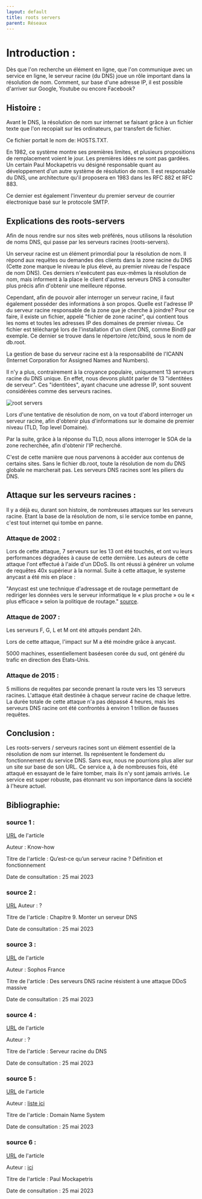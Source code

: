 ```yaml
---
layout: default
title: roots servers
parent: Réseaux
---
```



# Introduction :

Dès que l'on recherche un élément en ligne, que l'on communique avec un service en ligne, le serveur racine (du DNS) joue un rôle important dans la résolution de nom. Comment, sur base d'une adresse IP, il est possible d'arriver sur Google, Youtube ou encore Facebook?

## Histoire :

Avant le DNS, la résolution de nom  sur internet se faisant  grâce à un fichier texte que l'on recopiait sur les ordinateurs, par transfert de fichier.

Ce fichier portait le nom de: HOSTS.TXT.

En 1982, ce système montre ses premières limites, et plusieurs propositions de remplacement  voient le jour. Les premières idées ne sont pas gardées. Un certain Paul Mockapetris vu désigné responsable quant au développement d'un autre système de résolution de nom.
Il est responsable du DNS, une architecture qu'il proposera en 1983 dans les RFC 882 et RFC 883.

Ce dernier est également l'inventeur du premier serveur de courrier électronique basé sur le protocole SMTP.

## Explications des roots-servers

Afin de nous rendre sur nos sites web préférés, nous utilisons la résolution de noms DNS, qui passe par les serveurs racines (roots-servers).

Un serveur racine est un élément primordial pour la résolution de nom. Il répond aux requêtes ou demandes des clients dans la zone racine du DNS (Cette zone marque le niveau le plus élevé, au premier niveau de l'espace de nom DNS).
Ces derniers n'exécutent pas eux-mêmes la résolution de nom, mais informent à la place le client d'autres serveurs DNS à consulter plus précis afin d'obtenir une meilleure réponse.

Cependant, afin de pouvoir aller interroger  un serveur racine, il faut également posséder des informations à son propos. Quelle  est l'adresse IP du serveur racine responsable de la zone que je cherche à joindre?
Pour ce faire, il existe un fichier, appelé "fichier de zone racine", qui contient tous les noms et toutes les adresses IP des domaines de premier niveau.
Ce fichier est téléchargé lors de l'installation d'un client DNS, comme Bind9 par exemple. 
Ce dernier se trouve dans le répertoire  /etc/bind, sous le nom de db.root.

La gestion de base du serveur racine est à la responsabilité de l'ICANN (Internet Corporation for Assigned Names and Numbers).

Il n'y a plus, contrairement à la croyance populaire, uniquement 13 serveurs racine du DNS unique.
En effet, nous devons plutôt parler de 13 "identitées de serveur". Ces "identitées", ayant chacune une adresse IP, sont souvent considérées comme des serveurs racines.

![root servers](https://github.com/zCargan/Wiki-TI/assets/64102236/cb16cd64-90b5-428e-a9f3-024823016412)

Lors d'une tentative de résolution de nom, on va tout d'abord interroger un serveur racine, afin d'obtenir plus d'informations sur le domaine de premier niveau (TLD, Top level Domaine).

Par la suite, grâce à la réponse du TLD, nous allons interroger le SOA de la zone recherchée, afin d'obtenir l'IP recherché.

C'est de cette manière que nous parvenons à accéder aux contenus de certains sites. Sans le fichier db.root, toute la résolution de nom du DNS globale ne marcherait pas. Les serveurs DNS racines sont les piliers du DNS.

## Attaque sur les serveurs racines :

Il y a déjà eu, durant son histoire, de nombreuses attaques sur les serveurs racine. Etant la base de la résolution de nom, si le service tombe en panne, c'est tout internet qui tombe en panne.

### Attaque de 2002 :

Lors de cette attaque, 7 serveurs sur les 13 ont été touchés, et ont vu leurs performances dégradées à cause de cette dernière. Les auteurs de cette attaque l'ont effectué à l'aide d'un DDoS. Ils ont réussi à générer un volume de requêtes 40x supérieur à la normal.
Suite à cette attaque, le systeme anycast a été mis en place :

"Anycast est une technique d'adressage et de routage permettant de rediriger les données vers le serveur informatique le « plus proche » ou le « plus efficace » selon la politique de routage."
[source](https://fr.wikipedia.org/wiki/Anycast).

### Attaque de 2007 :

Les serveurs F, G, L et M ont été attqués pendant 24h.

Lors de cette attaque, l'impact sur M a été moindre grâce à anycast.

5000 machines, essentiellement baséesen corée du sud, ont généré du trafic en direction des Etats-Unis.

### Attaque de 2015 : 
5 millions de requêtes par seconde prenant la route vers les 13 serveurs racines. L'attaque était destinée à chaque serveur racine de chaque lettre. La durée totale de cette attaque n'a pas dépassé 4 heures, mais les serveurs DNS racine ont été confrontés à environ 1 trillion de fausses requêtes.

## Conclusion :

Les roots-servers / serveurs racines sont un élément essentiel de la résolution de nom sur internet. Ils représentent le fondement du fonctionnement du service DNS. Sans eux, nous ne pourrions plus aller sur un site sur base de son URL. Ce service a, à de nombreuses fois, été attaqué en essayant de le faire tomber, mais ils n'y sont jamais arrivés.
Le service est super robuste, pas étonnant vu son importance dans la société à l'heure actuel.


## Bibliographie:


### source 1 :  

[URL](https://www.ionos.fr/digitalguide/serveur/know-how/quest-ce-quun-serveur-racine-definition-et-fonctionnement/) de l'article

Auteur : Know-how

Titre de l'article : Qu’est-ce qu’un serveur racine ? Définition et fonctionnement

Date de consultation : 25 mai 2023

### source 2 :  

[URL](https://www.ionos.fr/digitalguide/serveur/know-how/quest-ce-quun-serveur-racine-definition-et-fonctionnement/)
Auteur : ?

Titre de l'article : Chapitre 9. Monter un serveur DNS

Date de consultation : 25 mai 2023

### source 3 :  

[URL](https://news.sophos.com/fr-fr/2015/12/12/serveurs-dns-racine-attaque-ddos-massive/) de l'article

Auteur : Sophos France

Titre de l'article : Des serveurs DNS racine résistent à une attaque DDoS massive

Date de consultation : 25 mai 2023

### source 4 :  

[URL](https://fr.wikipedia.org/wiki/Serveur_racine_du_DNS) de l'article

Auteur : ?

Titre de l'article : Serveur racine du DNS

Date de consultation : 25 mai 2023

### source 5 :  

[URL](https://fr.wikipedia.org/wiki/Serveur_racine_du_DNS](https://www.techno-science.net/glossaire-definition/Domain-Name-System-page-2.html)) de l'article

Auteur : [liste ici](http://fr.wikipedia.org/w/index.php?title=Domain%20Name%20System&action=history)

Titre de l'article : Domain Name System

Date de consultation : 25 mai 2023

### source 6 :  

[URL](https://fr.wikipedia.org/wiki/Paul_Mockapetris) de l'article

Auteur : [ici]([http://fr.wikipedia.org/w/index.php?title=Domain%20Name%20System&action=history](https://fr.wikipedia.org/wiki/Utilisateur:Bot_de_pluie))

Titre de l'article : Paul Mockapetris

Date de consultation : 25 mai 2023



